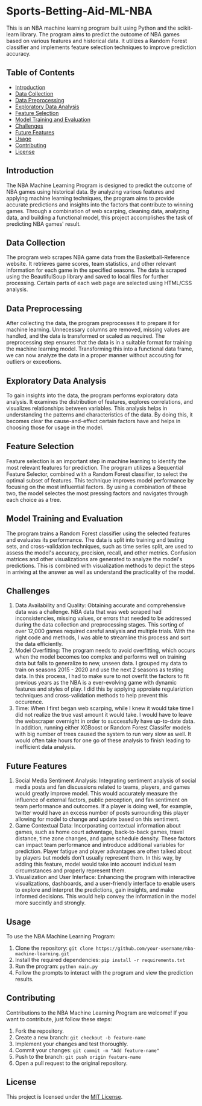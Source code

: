 # Sports-Betting-Aid-ML-NBA

This is an NBA machine learning program built using Python and the scikit-learn library. The program aims to predict the outcome of NBA games based on various features and historical data. It utilizes a Random Forest classifier and implements feature selection techniques to improve prediction accuracy.

## Table of Contents

- [Introduction](#introduction)
- [Data Collection](#data-collection)
- [Data Preprocessing](#data-preprocessing)
- [Exploratory Data Analysis](#exploratory-data-analysis)
- [Feature Selection](#feature-selection)
- [Model Training and Evaluation](#model-training-and-evaluation)
- [Challenges](#challenges)
- [Future Features](#future-features)
- [Usage](#usage)
- [Contributing](#contributing)
- [License](#license)

## Introduction

The NBA Machine Learning Program is designed to predict the outcome of NBA games using historical data. By analyzing various features and applying machine learning techniques, the program aims to provide accurate predictions and insights into the factors that contribute to winning games. Through a combination of web scarping, cleaning data, analyzing data, and building a functional model, this project accomplishes the task of predicting NBA games' result.

## Data Collection

The program web scrapes NBA game data from the Basketball-Reference website. It retrieves game scores, team statistics, and other relevant information for each game in the specified seasons. The data is scraped using the BeautifulSoup library and saved to local files for further processing. Certain parts of each web page are selected using HTML/CSS analysis. 

## Data Preprocessing

After collecting the data, the program preprocesses it to prepare it for machine learning. Unnecessary columns are removed, missing values are handled, and the data is transformed or scaled as required. The preprocessing step ensures that the data is in a suitable format for training the machine learning model. Transforming this into a functional data frame, we can now analyze the data in a proper manner without accouting for outliers or exceotions. 

## Exploratory Data Analysis

To gain insights into the data, the program performs exploratory data analysis. It examines the distribution of features, explores correlations, and visualizes relationships between variables. This analysis helps in understanding the patterns and characteristics of the data. By doing this, it becomes clear the cause-and-effect certain factors have and helps in choosing those for usage in the model. 

## Feature Selection

Feature selection is an important step in machine learning to identify the most relevant features for prediction. The program utilizes a Sequential Feature Selector, combined with a Random Forest classifier, to select the optimal subset of features. This technique improves model performance by focusing on the most influential factors. By using a combination of these two, the model selectes the most pressing factors and navigates through each choice as a tree. 

## Model Training and Evaluation

The program trains a Random Forest classifier using the selected features and evaluates its performance. The data is split into training and testing sets, and cross-validation techniques, such as time series split, are used to assess the model's accuracy, precision, recall, and other metrics. Confusion matrices and other visualizations are generated to analyze the model's predictions. This is combined with visualization methods to depict the steps in arriving at the answer as well as understand the practicality of the model. 

## Challenges

1. Data Availability and Quality: Obtaining accurate and comprehensive data was a challenge. NBA data that was web scraped had
inconsistencies, missing values, or errors that needed to be addressed during the data collection and preprocessing stages. This sorting of over 12,000 games required careful analysis and multiple trials. With the right code and methods, I was able to streamline this process and sort the data efficiently.
2. Model Overfitting: The program needs to avoid overfitting, which occurs when the model becomes too complex and performs well on training data but fails to generalize to new, unseen data. I grouped my data to train on seasons 2015 - 2020 and use the next 2 seasons as testing data. In this process, I had to make sure to not overfit the factors to fit previous years as the NBA is a ever-evolving game with dynamic features and styles of play. I did this by applying approiate regulariztion techniques and cross-validation methods to help prevent this occurence. 
3. Time: When I first began web scarping, while I knew it would take time I did not realize the true vast amount it would take. I would have
to leave the webscraper overnight in order to successfully have up-to-date data. In addition, running either XGBoost or Random Forest Classifer models with big number of trees caused the system to run very slow as well. It would often take hours for one go of these analysis to finish leading to inefficient data analysis. 


## Future Features

1. Social Media Sentiment Analysis: Integrating sentiment analysis of social media posts and fan discussions related to teams, players, and games would greatly improve model. This would accurately measure the influence of external factors, public perception, and fan sentiment on team performance and outcomes. If a player is doing well, for example, twitter would have an excess number of posts surrounding this player allowing for model to change and update based on this sentiment. 
2. Game Contextual Data: Incorporating contextual information about games, such as home court advantage, back-to-back games, travel distance, time zone changes, and game schedule density. These factors can impact team performance and introduce additional variables for prediction. Player fatigue and player advantages are often talked about by players but models don't usually represent them. In this way, by adding this feature, model would take into account indidual team circumstances and properly represent them. 
3. Visualization and User Interface: Enhancing the program with interactive visualizations, dashboards, and a user-friendly interface to enable users to explore and interpret the predictions, gain insights, and make informed decisions. This would help convey the information in the model more succintly and strongly. 

## Usage

To use the NBA Machine Learning Program:

1. Clone the repository: `git clone https://github.com/your-username/nba-machine-learning.git`
2. Install the required dependencies: `pip install -r requirements.txt`
3. Run the program: `python main.py`
4. Follow the prompts to interact with the program and view the prediction results.


## Contributing

Contributions to the NBA Machine Learning Program are welcome! If you want to contribute, just follow these steps:

1. Fork the repository.
2. Create a new branch: `git checkout -b feature-name`
3. Implement your changes and test thoroughly.
4. Commit your changes: `git commit -m "Add feature-name"`
5. Push to the branch: `git push origin feature-name`
6. Open a pull request to the original repository.

## License

This project is licensed under the [MIT License](LICENSE).










